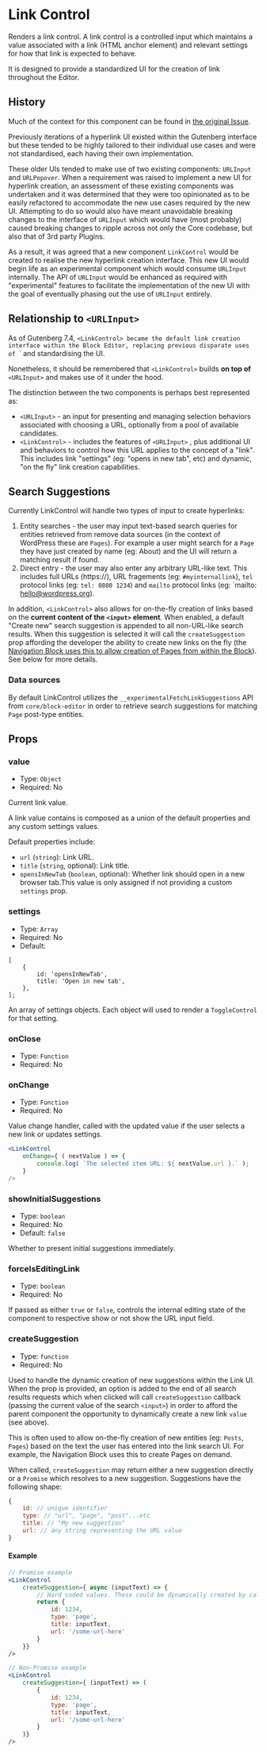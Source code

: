# Link Control

Renders a link control. A link control is a controlled input which maintains a
value associated with a link (HTML anchor element) and relevant settings for how
that link is expected to behave.

It is designed to provide a standardized UI for the
creation of link throughout the Editor.


## History

Much of the context for this component
can be found in [the original Issue](https://github.com/WordPress/gutenberg/issues/17557).

Previously iterations of a hyperlink UI existed within the Gutenberg interface
but these tended to be highly tailored to their individual use cases and were
not standardised, each having their own implementation.

These older UIs tended to make use of two existing components: `URLInput` and
`URLPopover`. When a requirement was raised to implement a new UI for hyperlink
creation, an assessment of these existing components was undertaken and it was
determined that they were too opinionated as to be easily refactored to
accommodate the new use cases required by the new UI. Attempting to do so would
also have meant unavoidable breaking changes to the interface of `URLInput`
which would have (most probably) caused breaking changes to ripple across not
only the Core codebase, but also that of 3rd party Plugins.

As a result, it was agreed that a new component `LinkControl` would be created
to realise the new hyperlink creation interface. This new UI would begin life as
an experimental component which would consume `URLInput` internally. The API of
`URLInput` would be enhanced as required with "experimental" features to
facilitate the implementation of the new UI with the goal of eventually phasing
out the use of `URLInput` entirely.


## Relationship to `<URLInput>`

As of Gutenberg 7.4, `<LinkControl> became the default link creation interface
within the Block Editor, replacing previous disparate uses of `<URLInput>` and
standardising the UI.

Nonetheless, it should be remembered that `<LinkControl>` builds **on top of**
`<URLInput>` and makes use of it under the hood.

The distinction between the two components is perhaps best represented as:

* `<URLInput>` - an input for presenting and managing selection behaviors
  associated with choosing a URL, optionally from a pool of available
  candidates.
* `<LinkControl>` - includes the features of `<URLInput>` , plus additional
  UI and behaviors to control how this URL applies to the concept of a "link". This includes link
  "settings" (eg: "opens in new tab", etc) and dynamic, "on the fly" link
  creation capabilities.


## Search Suggestions

Currently LinkControl will handle two types of input to create hyperlinks:

1. Entity searches - the user may input text-based search queries for entities retrieved from
   remove data sources (in the context of WordPress these are `Pages`). For
   example a user might search for a `Page` they have just created by name (eg:
   About) and the UI will return a matching result if found.
2. Direct entry - the user may also enter any arbitrary URL-like text. This
   includes full URLs (https://), URL fragements (eg: `#myinternallink`), `tel`
   protocol links (eg: `tel: 0800 1234`) and `mailto` protocol links (eg:
   `mailto: hello@wordpress.org).

In addition, `<LinkControl>` also allows for on-the-fly creation of links based
on the **current content of the `<input>` element**. When enabled, a default
"Create new" search suggestion is appended to all non-URL-like search results.
When this suggestion is
selected it will call the `createSuggestion` prop affording the developer the ability to create
new links on the fly (the [Navigation Block uses this to allow creation of Pages
from within the Block](https://github.com/WordPress/gutenberg/pull/19775/files)). See below for more details.

### Data sources

By default LinkControl utilizes the `__experimentalFetchLinkSuggestions` API
from `core/block-editor` in order to retrieve search suggestions for matching
`Page` post-type entities.

## Props

### value

- Type: `Object`
- Required: No

Current link value.

A link value contains is composed as a union of the default properties and any custom settings values.

Default properties include:

- `url` (`string`): Link URL.
- `title` (`string`, optional): Link title.
- `opensInNewTab` (`boolean`, optional): Whether link should open in a new browser tab.This value is only assigned if not providing a custom `settings` prop.

### settings

- Type: `Array`
- Required: No
- Default:
```
[
	{
		id: 'opensInNewTab',
		title: 'Open in new tab',
	},
];
```

An array of settings objects. Each object will used to render a `ToggleControl` for that setting.

### onClose

- Type: `Function`
- Required: No

### onChange

- Type: `Function`
- Required: No

Value change handler, called with the updated value if the user selects a new link or updates settings.

```jsx
<LinkControl
	onChange={ ( nextValue ) => {
		console.log( `The selected item URL: ${ nextValue.url }.` );
	}
/>
```

### showInitialSuggestions

- Type: `boolean`
- Required: No
- Default: `false`

Whether to present initial suggestions immediately.

### forceIsEditingLink

- Type: `boolean`
- Required: No

If passed as either `true` or `false`, controls the internal editing state of the component to respective show or not show the URL input field.


### createSuggestion

- Type: `function`
- Required: No

Used to handle the dynamic creation of new suggestions within the Link UI. When
the prop is provided, an option is added to the end of all search
results requests which when clicked will call `createSuggestion` callback
(passing the current value of the search `<input>`) in
order to afford the parent component the opportunity to dynamically create a new
link `value` (see above).

This is often used to allow on-the-fly creation of new entities (eg: `Posts`,
`Pages`) based on the text the user has entered into the link search UI. For
example, the Navigation Block uses this to create Pages on demand.

When called, `createSuggestion` may return either a new suggestion directly or a `Promise` which resolves to a
new suggestion. Suggestions have the following shape:

```js
{
	id: // unique identifier
	type: // "url", "page", "post"...etc
	title: // "My new suggestion"
	url: // any string representing the URL value
}
```

#### Example
```jsx
// Promise example
<LinkControl
	createSuggestion={ async (inputText) => {
        // Hard coded values. These could be dynamically created by calling out to an API which creates an entity (eg: https://developer.wordpress.org/rest-api/reference/pages/#create-a-page).
		return {
			id: 1234,
			type: 'page',
			title: inputText,
			url: '/some-url-here'
		}
	}}
/>

// Non-Promise example
<LinkControl
	createSuggestion={ (inputText) => (
		{
			id: 1234,
			type: 'page',
			title: inputText,
			url: '/some-url-here'
		}
	)}
/>
```